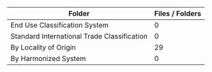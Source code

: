 | Folder                                      |   Files / Folders |
|---------------------------------------------|-------------------|
| End Use Classification System               |                 0 |
| Standard International Trade Classification |                 0 |
| By Locality of Origin                       |                29 |
| By Harmonized System                        |                 0 |